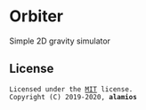# Orbiter
Simple 2D gravity simulator

## License
<pre><code>Licensed under the <a href="https://opensource.org/licenses/MIT">MIT</a> license.
Copyright (C) 2019-2020, <b>alamios</b>
</code></pre>